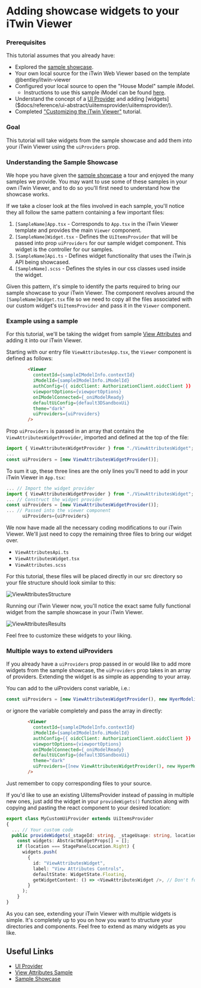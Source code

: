 # Adding showcase widgets to your iTwin Viewer

### Prerequisites

This tutorial assumes that you already have:

- Explored the [sample showcase](https://www.itwinjs.org/sample-showcase).
- Your own local source for the iTwin Web Viewer based on the template @bentley/itwin-viewer
- Configured your local source to open the "House Model" sample iModel.
  - Instructions to use this sample iModel can be found [here]($docs/learning/tutorials/create-test-imodel-sample/).
- Understand the concept of a [UI Provider]($docs/learning/ui/abstract/uiitemsprovider) and adding [widgets]($docs/reference/ui-abstract/uiitemsprovider/uiitemsprovider/).
- Completed ["Customizing the iTwin Viewer"]($docs/learning/tutorials/hello-world-viewer) tutorial.

### Goal

This tutorial will take widgets from the sample showcase and add them into your iTwin Viewer using the ```uiProviders``` prop.

### Understanding the Sample Showcase

We hope you have given the [sample showcase](https://www.itwinjs.org/sample-showcase) a tour and enjoyed the many samples we provide. You may want to use some of these samples in your own iTwin Viewer, and to do so you'll first need to understand how the showcase works.

If we take a closer look at the files involved in each sample, you'll notice they all follow the same pattern containing a few important files:

1. ```[SampleName]App.tsx``` - Corresponds to ```App.tsx``` in the iTwin Viewer template and provides the main ```Viewer``` component.
2. ```[SampleName]Widget.tsx``` - Defines the ```UiItemsProvider``` that will be passed into prop ```uiProviders``` for our sample widget component. This widget is the controller for our samples.
3. ```[SampleName]Api.ts``` - Defines widget functionality that uses the iTwin.js API being showcased.
4. ```[SampleName].scss``` - Defines the styles in our css classes used inside the widget.

Given this pattern, it's simple to identify the parts required to bring our sample showcase to your iTwin Viewer. The component revolves around the ```[SampleName]Widget.tsx``` file so we need to copy all the files associated with our custom widget's ```UiItemsProvider``` and pass it in the ```Viewer``` component.

### Example using a sample

For this tutorial, we'll be taking the widget from sample [View Attributes](https://www.itwinjs.org/sample-showcase/?group=Viewer&sample=view-attributes-sample&imodel=House+Sample) and adding it into our iTwin Viewer.

Starting with our entry file ```ViewAttributesApp.tsx```, the ```Viewer``` component is defined as follows:

``` HTML
        <Viewer
          contextId={sampleIModelInfo.contextId}
          iModelId={sampleIModelInfo.iModelId}
          authConfig={{ oidcClient: AuthorizationClient.oidcClient }}
          viewportOptions={viewportOptions}
          onIModelConnected={_oniModelReady}
          defaultUiConfig={default3DSandboxUi}
          theme="dark"
          uiProviders={uiProviders}
        />
```

Prop ```uiProviders``` is passed in an array that contains the ```ViewAttributesWidgetProvider```, imported and defined at the top of the file:

``` typescript
import { ViewAttributesWidgetProvider } from "./ViewAttributesWidget";
...
const uiProviders = [new ViewAttributesWidgetProvider()];
```

To sum it up, these three lines are the only lines you'll need to add in your iTwin Viewer in ```App.tsx```:

``` typescript
... // Import the widget provider
import { ViewAttributesWidgetProvider } from "./ViewAttributesWidget";
... // Construct the widget provider
const uiProviders = [new ViewAttributesWidgetProvider()];
... // Passed into the viewer component
      uiProviders={uiProviders}
```

We now have made all the necessary coding modifications to our iTwin Viewer. We'll just need to copy the remaining three files to bring our widget over.

- ```ViewAttributesApi.ts```
- ```ViewAttributesWidget.tsx```
- ```ViewAttributes.scss```

For this tutorial, these files will be placed directly in our src directory so your file structure should look similar to this:

![ViewAttributesStructure]($docs/learning/tutorials/images/sample_viewer_port_to_itwin_viewer.png)

Running our iTwin Viewer now, you'll notice the exact same fully functional widget from the sample showcase in your iTwin Viewer.

![ViewAttributesResults]($docs/learning/tutorials/images/view_attributes_ported_results.png)

Feel free to customize these widgets to your liking.

### Multiple ways to extend uiProviders

If you already have a ```uiProviders``` prop passed in or would like to add more widgets from the sample showcase, the  ```uiProviders``` prop takes in an array of providers. Extending the widget is as simple as appending to your array.

You can add to the uiProviders const variable, i.e.:

``` typescript
const uiProviders = [new ViewAttributesWidgetProvider(), new HyerModelingWidgetProvider(), ...]
```

or ignore the variable completely and pass the array in directly:

``` HTML
        <Viewer
          contextId={sampleIModelInfo.contextId}
          iModelId={sampleIModelInfo.iModelId}
          authConfig={{ oidcClient: AuthorizationClient.oidcClient }}
          viewportOptions={viewportOptions}
          onIModelConnected={_oniModelReady}
          defaultUiConfig={default3DSandboxUi}
          theme="dark"
          uiProviders={[new ViewAttributesWidgetProvider(), new HyperModelingWidgetProvider(), ...]}
        />
```

Just remember to copy corresponding files to your source.

If you'd like to use an existing UiItemsProvider instead of passing in multiple new ones, just add the widget in your ```provideWigets()``` function along with copying and pasting the react component to your desired location:

``` typescript
export class MyCustomUiProvider extends UiItemsProvider
{
  ... // Your custom code
  public provideWidgets(_stageId: string, _stageUsage: string, location: StagePanelLocation, _section?: StagePanelSection): ReadonlyArray<AbstractWidgetProps> {
    const widgets: AbstractWidgetProps[] = [];
    if (location === StagePanelLocation.Right) {
      widgets.push(
        {
          id: "ViewAttributesWidget",
          label: "View Attributes Controls",
          defaultState: WidgetState.Floating,
          getWidgetContent: () => <ViewAttributesWidget />, // Don't forget to copy code for the ViewAttributesWidget
        }
      );
    }
}
```

As you can see, extending your iTwin Viewer with multiple widgets is simple.
It's completely up to you on how you want to structure your directories and components. Feel free to extend as many widgets as you like.

## Useful Links

- [UI Provider]($docs/reference/ui-abstract/uiitemsprovider/uiitemsprovider/)
- [View Attributes Sample](https://www.itwinjs.org/sample-showcase/?group=Viewer&sample=view-attributes-sample&imodel=House+Sample)
- [Sample Showcase](https://www.itwinjs.org/sample-showcase/)

